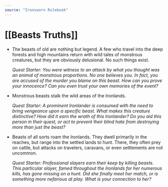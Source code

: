 ```yaml
---
source: "Ironsworn Rulebook"
---
```

# [[Beasts Truths]]

  

- The beasts of old are nothing but legend. A few who travel into the deep forests and high mountains return with wild tales of monstrous creatures, but they are obviously delusional. No such things exist.
  
  _Quest Starter: You were witness to an attack by what you thought was an animal of monstrous proportions. No one believes you. In fact, you are accused of the murder you blame on this beast. How can you prove your innocence? Can you even trust your own memories of the event?_
- Monstrous beasts stalk the wild areas of the Ironlands.
  
  _Quest Starter: A prominent Ironlander is consumed with the need to bring vengeance upon a specific beast. What makes this creature distinctive? How did it earn the wrath of this Ironlander? Do you aid this person in their quest, or act to prevent their blind hate from destroying more than just the beast?_ 

- Beasts of all sorts roam the Ironlands. They dwell primarily in the reaches, but range into the settled lands to hunt. There, they often prey on cattle, but attacks on travelers, caravans, or even settlements are not uncommon. 
  
  _Quest Starter: Professional slayers earn their keep by killing beasts. This particular slayer, famed throughout the Ironlands for her numerous kills, has gone missing on a hunt. Did she finally meet her match, or is something more nefarious at play. What is your connection to her?_